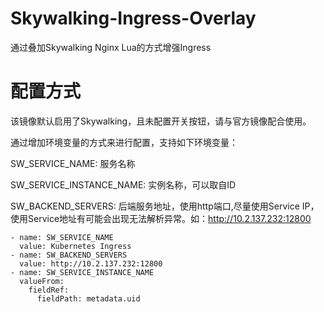 # Skywalking-Ingress-Overlay
通过叠加Skywalking Nginx Lua的方式增强Ingress

# 配置方式
该镜像默认启用了Skywalking，且未配置开关按钮，请与官方镜像配合使用。

通过增加环境变量的方式来进行配置，支持如下环境变量：

SW_SERVICE_NAME: 服务名称

SW_SERVICE_INSTANCE_NAME: 实例名称，可以取自ID

SW_BACKEND_SERVERS: 后端服务地址，使用http端口,尽量使用Service IP，使用Service地址有可能会出现无法解析异常。如：http://10.2.137.232:12800

```
- name: SW_SERVICE_NAME
  value: Kubernetes Ingress
- name: SW_BACKEND_SERVERS
  value: http://10.2.137.232:12800
- name: SW_SERVICE_INSTANCE_NAME
  valueFrom:
    fieldRef:
      fieldPath: metadata.uid
```